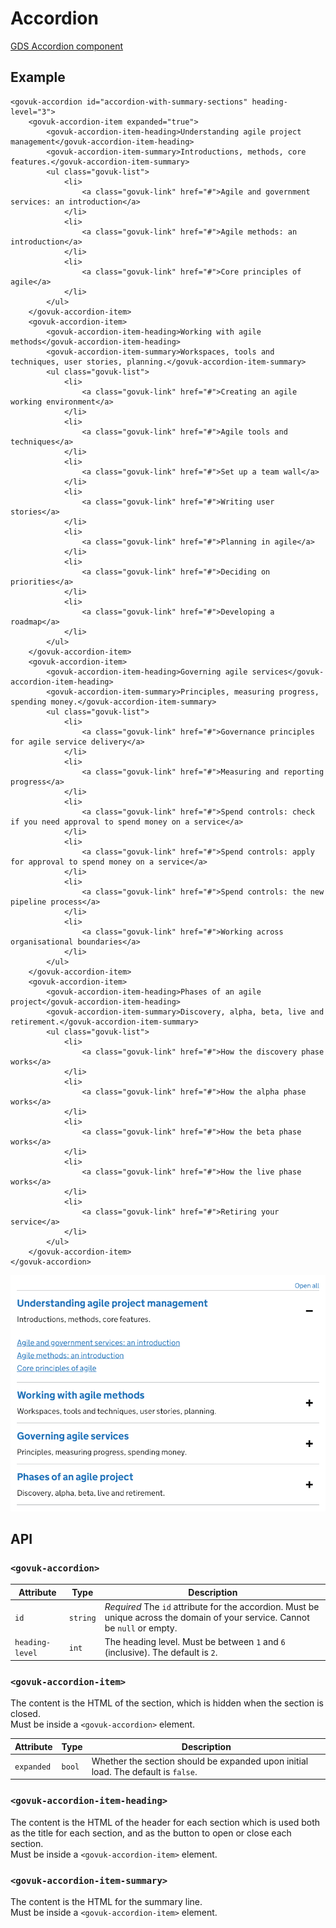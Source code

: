 # Accordion

[GDS Accordion component](https://design-system.service.gov.uk/components/accordion/)

## Example

```razor
<govuk-accordion id="accordion-with-summary-sections" heading-level="3">
    <govuk-accordion-item expanded="true">
        <govuk-accordion-item-heading>Understanding agile project management</govuk-accordion-item-heading>
        <govuk-accordion-item-summary>Introductions, methods, core features.</govuk-accordion-item-summary>
        <ul class="govuk-list">
            <li>
                <a class="govuk-link" href="#">Agile and government services: an introduction</a>
            </li>
            <li>
                <a class="govuk-link" href="#">Agile methods: an introduction</a>
            </li>
            <li>
                <a class="govuk-link" href="#">Core principles of agile</a>
            </li>
        </ul>
    </govuk-accordion-item>
    <govuk-accordion-item>
        <govuk-accordion-item-heading>Working with agile methods</govuk-accordion-item-heading>
        <govuk-accordion-item-summary>Workspaces, tools and techniques, user stories, planning.</govuk-accordion-item-summary>
        <ul class="govuk-list">
            <li>
                <a class="govuk-link" href="#">Creating an agile working environment</a>
            </li>
            <li>
                <a class="govuk-link" href="#">Agile tools and techniques</a>
            </li>
            <li>
                <a class="govuk-link" href="#">Set up a team wall</a>
            </li>
            <li>
                <a class="govuk-link" href="#">Writing user stories</a>
            </li>
            <li>
                <a class="govuk-link" href="#">Planning in agile</a>
            </li>
            <li>
                <a class="govuk-link" href="#">Deciding on priorities</a>
            </li>
            <li>
                <a class="govuk-link" href="#">Developing a roadmap</a>
            </li>
        </ul>
    </govuk-accordion-item>
    <govuk-accordion-item>
        <govuk-accordion-item-heading>Governing agile services</govuk-accordion-item-heading>
        <govuk-accordion-item-summary>Principles, measuring progress, spending money.</govuk-accordion-item-summary>
        <ul class="govuk-list">
            <li>
                <a class="govuk-link" href="#">Governance principles for agile service delivery</a>
            </li>
            <li>
                <a class="govuk-link" href="#">Measuring and reporting progress</a>
            </li>
            <li>
                <a class="govuk-link" href="#">Spend controls: check if you need approval to spend money on a service</a>
            </li>
            <li>
                <a class="govuk-link" href="#">Spend controls: apply for approval to spend money on a service</a>
            </li>
            <li>
                <a class="govuk-link" href="#">Spend controls: the new pipeline process</a>
            </li>
            <li>
                <a class="govuk-link" href="#">Working across organisational boundaries</a>
            </li>
        </ul>
    </govuk-accordion-item>
    <govuk-accordion-item>
        <govuk-accordion-item-heading>Phases of an agile project</govuk-accordion-item-heading>
        <govuk-accordion-item-summary>Discovery, alpha, beta, live and retirement.</govuk-accordion-item-summary>
        <ul class="govuk-list">
            <li>
                <a class="govuk-link" href="#">How the discovery phase works</a>
            </li>
            <li>
                <a class="govuk-link" href="#">How the alpha phase works</a>
            </li>
            <li>
                <a class="govuk-link" href="#">How the beta phase works</a>
            </li>
            <li>
                <a class="govuk-link" href="#">How the live phase works</a>
            </li>
            <li>
                <a class="govuk-link" href="#">Retiring your service</a>
            </li>
        </ul>
    </govuk-accordion-item>
</govuk-accordion>
```

![Accordion](../images/accordion-with-summary-sections.png)

## API

### `<govuk-accordion>`

| Attribute | Type | Description |
| --- | --- | --- |
| `id` | `string` | *Required* The `id` attribute for the accordion. Must be unique across the domain of your service. Cannot be `null` or empty. |
| `heading-level` | `int` | The heading level. Must be between `1` and `6` (inclusive). The default is `2`. |

### `<govuk-accordion-item>`

The content is the HTML of the section, which is hidden when the section is closed.\
Must be inside a `<govuk-accordion>` element.

| Attribute | Type | Description |
| --- | --- | --- |
| `expanded` | `bool` | Whether the section should be expanded upon initial load. The default is `false`. |

### `<govuk-accordion-item-heading>`

The content is the HTML of the header for each section which is used both as the title for each section, and as the button to open or close each section.\
Must be inside a `<govuk-accordion-item>` element.

### `<govuk-accordion-item-summary>`

The content is the HTML for the summary line.\
Must be inside a `<govuk-accordion-item>` element.
